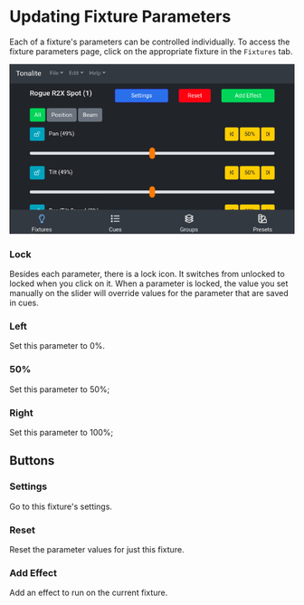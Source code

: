 # Updating Fixture Parameters

Each of a fixture's parameters can be controlled individually. To access the fixture parameters page, click on the appropriate fixture in the `Fixtures` tab.

![Fixture parameters page](../../images/fixture_parameters.png)

### Lock

Besides each parameter, there is a lock icon. It switches from unlocked to locked when you click on it. When a parameter is locked, the value you set manually on the slider will override values for the parameter that are saved in cues.

### Left

Set this parameter to 0%.

### 50%

Set this parameter to 50%;

### Right

Set this parameter to 100%;

## Buttons

### Settings

Go to this fixture's settings.

### Reset

Reset the parameter values for just this fixture.

### Add Effect

Add an effect to run on the current fixture.
